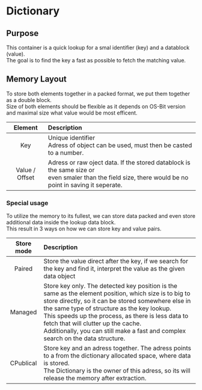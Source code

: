 # Dictionary

## Purpose
This container is a quick lookup for a smal identifier (key) and a datablock (value).<br>
The goal is to find the key a fast as possible to fetch the matching value.

## Memory Layout
To store both elements together in a packed format, we put them together as a double block.<br>
Size of both elements should be flexible as it depends on OS-Bit version and maximal size what value would be most efficent.

| Element | Description |
|:-:|:-|
| Key | Unique identifier<br>Adress of object can be used, must then be casted to a number. |
| Value / Offset | Adress or raw oject data. If the stored datablock is the same size or<br>even smaler than the field size, there would be no point in saving it seperate. |


### Special usage
To utilize the memory to its fullest, we can store data packed and even store additional data inside the lookup data block.<br>
This result in 3 ways on how we can store key and value pairs.

| Store mode | Description | 
|:-:|:-|
|Paired|Store the value direct after the key, if we search for the key and find it, interpret the value as the given data object|
|Managed|Store key only. The detected key position is the same as the element position, which size is to big to store directly, so it can be stored somewhere else in the same type of structure as the key lookup.<br>This speeds up the process, as there is less data to fetch that will clutter up the cache.<br>Additionally, you can still make a fast and complex search on the data structure. |
|CPublical| Store key and an adress together. The adress points to a from the dictionary allocated space, where data is stored.<br>The Dictionary is the owner of this adress, so its will release the memory after extraction. |
